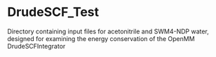 # DrudeSCF_Test
Directory containing input files for acetonitrile and SWM4-NDP water, designed for examining the energy conservation of the OpenMM DrudeSCFIntegrator
